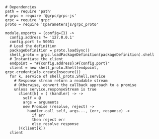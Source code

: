 
    # Dependencies
    path = require 'path'
    # grpc = require '@grpc/grpc-js'
    grpc = require 'grpc'
    proto = require '@parametersjs/grpc_proto'
    
    module.exports = (config={}) ->
      config.address ?= '127.0.0.1'
      config.port ?= 50051
      # Load the definition
      packageDefinition = proto.loadSync()
      shell_proto = grpc.loadPackageDefinition(packageDefinition).shell
      # Instantiate the client
      endpoint = "#{config.address}:#{config.port}"
      client = new shell_proto.Shell(endpoint, grpc.credentials.createInsecure())
      for k, service of shell_proto.Shell.service
        # Response stream return a readable stream
        # Otherwise, convert the callback approach to a promise
        unless service.responseStream is true
          client[k] = ( (handler) -> ->
            self = @
            args = arguments
            new Promise (resolve, reject) ->
              handler.call self, args..., (err, response) ->
                if err
                then reject err
                else resolve response
          )(client[k])
      client

